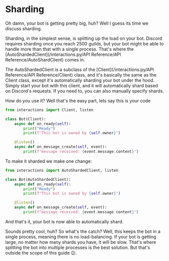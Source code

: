 # Sharding

Oh damn, your bot is getting pretty big, huh? Well I guess its time we discuss sharding.

Sharding, in the simplest sense, is splitting up the load on your bot. Discord requires sharding once you reach 2500 guilds, but your bot might be able to handle more than that with a single process.
That's where the [AutoShardedClient](/interactions.py/API Reference/API Reference/AutoShardClient) comes in.

The AutoShardedClient is a subclass of the [Client](/interactions.py/API Reference/API Reference/Client) class, and it's basically the same as the Client class, except it's automatically sharding your bot under the hood.
Simply start your bot with this client, and it will automatically shard based on Discord's requests. If you need to, you can also manually specify shards.

How do you use it? Well that's the easy part, lets say this is your code

```python
from interactions import Client, listen

class Bot(Client):
    async def on_ready(self):
        print("Ready")
        print(f"This bot is owned by {self.owner}")

    @listen()
    async def on_message_create(self, event):
        print(f"message received: {event.message.content}")
```
To make it sharded we make one change:
```python
from interactions import AutoShardedClient, listen

class Bot(AutoShardedClient):
    async def on_ready(self):
        print("Ready")
        print(f"This bot is owned by {self.owner}")

    @listen()
    async def on_message_create(self, event):
        print(f"message received: {event.message.content}")
```
And that's it, your bot is now able to automatically shard.

Sounds pretty cool, huh? So what's the catch? Well, this keeps the bot in a single process, meaning there is no load-balancing.
If your bot is getting large, no matter how many shards you have, it will be slow. That's where splitting the bot into multiple processes is the best solution. But that's outside the scope of this guide 😉.
